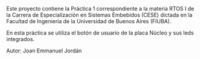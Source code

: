 Este proyecto contiene la Práctica 1  correspondiente a la materia RTOS I
de la Carrera de Especialización en Sistemas Embebidos (CESE) dictada en la Facultad de Ingeniería de 
la Universidad de Buenos Aires (FIUBA).

En esta práctica se utiliza el botón de usuario de la placa Núcleo y sus leds integrados.

Autor: Joan Emmanuel Jordán
